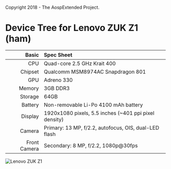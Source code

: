 Copyright 2018 - The AospExtended Project.

Device Tree for Lenovo ZUK Z1 (ham)
===========================================

Basic   | Spec Sheet
-------:|:-------------------------
CPU     | Quad-core 2.5 GHz Krait 400
Chipset | Qualcomm MSM8974AC Snapdragon 801
GPU     | Adreno 330
Memory  | 3GB DDR3
Storage | 64GB
Battery | Non-removable Li-Po 4100 mAh battery
Display | 1920x1080 pixels, 5.5 inches (~401 ppi pixel density)
Camera  | Primary: 13 MP, f/2.2, autofocus, OIS, dual-LED flash
Front Camera	| Secondary: 8 MP, f/2.2, 1080p@30fps

![Lenovo ZUK Z1](http://cdn2.gsmarena.com/vv/pics/lenovo/lenovo-zuk-z1-1.jpg "Lenovo ZUK Z1")

